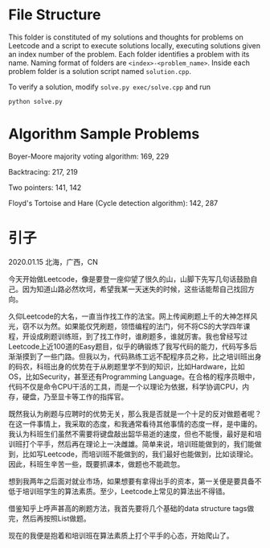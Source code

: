 # File Structure

This folder is constituted of my solutions and thoughts for problems on Leetcode and a script to execute solutions locally, executing solutions given an index number of the problem. Each folder identifies a problem with its name. Naming format of folders are `<index>-<problem_name>`. Inside each problem folder is a solution script named `solution.cpp`.

To verify a solution, modify `solve.py exec/solve.cpp` and run

```bash
python solve.py
```

# Algorithm Sample Problems

Boyer-Moore majority voting algorithm: 169, 229

Backtracing: 217, 219

Two pointers: 141, 142

Floyd's Tortoise and Hare (Cycle detection algorithm): 142, 287

# 引子

2020.01.15 北海，广西，CN

今天开始做Leetcode，像是要登一座仰望了很久的山，山脚下先写几句话鼓励自己。因为知道山路必然坎坷，希望我某一天迷失的时候，这些话能帮自己找回方向。

久仰Leetcode的大名，一直当作找工作的法宝。网上传闻刷题上千的大神怎样风光，窃不以为然。如果能仅凭刷题，领悟编程的法门，何不将CS的大学四年课程，开设成刷题训练班，到了找工作时，谁刷题多，谁就厉害。我也曾经写过Leetcode上近100道的Easy题目，似乎的确锻炼了我写代码的能力，代码写多后渐渐摸到了一些门路。但我以为，代码熟练工远不配程序员之称，比之培训班出身的码农，科班出身的优势在于从刷题里学不到的知识，比如Hardware，比如OS，比如Security，甚至还有Programming Language。在合格的程序员眼中，代码不仅是命令CPU干活的工具，而是一个以理论为依据，科学协调CPU，内存，硬盘，乃至显卡等工作的指挥官。

既然我认为刷题与应聘时的优势无关，那么我是否就是一个十足的反对做题者呢？在这一件事情上，我采取的态度，和我通常看待其他事情的态度一样，是中庸的。我认为科班生们虽然不需要将键盘敲出韶华易逝的速度，但也不能慢，最好是和培训班打个平手，然后再在理论上一决雌雄。简单来说，培训班能做到的，我们能做到，比如写Leetcode，而培训班不能做到的，我们最好也能做到，比如谈理论。因此，科班生辛苦一些，既要抓课本，做题也不能疏忽。

想到我两年之后面对就业市场，如果想要有拿得出手的资本，第一关便是要具备不低于培训班学生的算法素质。至少，Leetcode上常见的算法出不得错。

借鉴知乎上呼声甚高的刷题方法，我首先要将几个基础的data structure tags做完，然后再按照List做题。

现在的我便是抱着和培训班在算法素质上打个平手的心态，开始爬山了。


